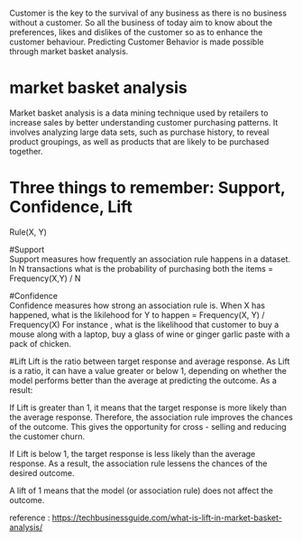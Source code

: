 
Customer is the key to the survival of any business as there is no business without a customer. So all the business of today aim to know about the
preferences, likes and dislikes of the customer so as to enhance the customer behaviour. Predicting Customer Behavior is made possible through 
market basket analysis.

# market basket analysis
Market basket analysis is a data mining technique used by retailers to increase sales by better understanding customer purchasing patterns. 
It involves analyzing large data sets, such as purchase history, to reveal product groupings, as well as products that are likely to be purchased
together.

# Three things to remember: Support, Confidence, Lift
Rule(X, Y)

#Support  
Support measures how frequently an association rule happens in a dataset.
In N transactions what is the probability of purchasing both the items = Frequency(X,Y) / N

#Confidence  
Confidence measures how strong an association rule is.
When X has happened, what is the likilehood for Y to happen = Frequency(X, Y) / Frequency(X)
For instance , what is the likelihood that customer to buy a mouse along with a laptop, buy a glass of wine or ginger garlic paste with a pack of chicken.

#Lift 
Lift is the ratio between target response and average response. 
As Lift is a ratio, it can have a value greater or below 1, depending on whether the model performs better than the average at predicting the outcome. 
As a result:

If Lift is greater than 1, it means that the target response is more likely than the average response. Therefore, the association rule improves the 
chances of the outcome. This gives the opportunity for cross - selling and reducing the customer churn.

If Lift is below 1, the target response is less likely than the average response. As a result, the association rule lessens the chances of the 
desired outcome.

A lift of 1 means that the model (or association rule) does not affect the outcome.

reference : https://techbusinessguide.com/what-is-lift-in-market-basket-analysis/

